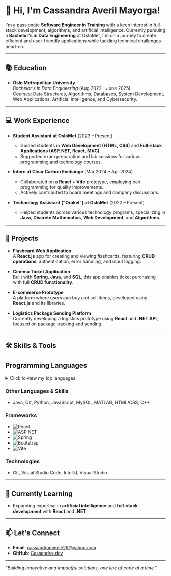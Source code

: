 # 👋 Hi, I'm Cassandra Averil Mayorga!

I'm a passionate **Software Engineer in Training** with a keen interest in full-stack development, algorithms, and artificial intelligence. Currently pursuing a **Bachelor's in Data Engineering** at OsloMet, I'm on a journey to create efficient and user-friendly applications while tackling technical challenges head-on.

---

## 📚 Education

- **Oslo Metropolitan University**  
  *Bachelor's in Data Engineering* (Aug 2022 – June 2025)  
  Courses: Data Structures, Algorithms, Databases, System Development, Web Applications, Artificial Intelligence, and Cybersecurity.

---

## 💻 Work Experience

- **Student Assistant at OsloMet** (2023 – Present)  
  - Guided students in **Web Development (HTML, CSS)** and **Full-stack Applications (ASP.NET, React, MVC)**.
  - Supported exam preparation and lab sessions for various programming and technology courses.

- **Intern at Clear Carbon Exchange** (Mar 2024 – Apr 2024)  
  - Collaborated on a **React + Vite** prototype, employing pair programming for quality improvements.
  - Actively contributed to board meetings and company discussions.

- **Technology Assistant ("Orakel") at OsloMet** (2022 – Present)  
  - Helped students across various technology programs, specializing in **Java**, **Discrete Mathematics**, **Web Development**, and **Algorithms**.

---

## 🚀 Projects

- **Flashcard Web Application**  
  A **React.js** app for creating and viewing flashcards, featuring **CRUD operations**, authentication, error handling, and input logging.

- **Cinema Ticket Application**  
  Built with **Spring**, **Java**, and **SQL**, this app enables ticket purchasing with full **CRUD functionality**.

- **E-commerce Prototype**  
  A platform where users can buy and sell items, developed using **React.js** and its libraries.

- **Logistics Package Sending Platform**  
  Currently developing a logistics prototype using **React** and **.NET API**, focused on package tracking and sending.

---

## 🛠 Skills & Tools

## **Programming Languages**

<details>
  <summary>Click to view my top languages</summary>
  
  <img alt="Cassandra's GitHub Top Languages" src="https://github-readme-stats.vercel.app/api/top-langs/?username=Cassandra-Dev" />
-  ![C# Projects](https://github-readme-stats.vercel.app/api/top-langs/?username=Cassandra-Dev&layout=compact&langs_count=10&hide=html,css,java)

  
</details>

### Other Languages & Skills
- Java, C#, Python, JavaScript, MySQL, MATLAB, HTML/CSS, C++
### **Frameworks**
- ![React](https://img.shields.io/badge/-React-61DAFB?style=flat-square&logo=react&logoColor=white)
- ![ASP.NET](https://img.shields.io/badge/-ASP.NET-512BD4?style=flat-square&logo=dotnet&logoColor=white)
- ![Spring](https://img.shields.io/badge/-Spring-6DB33F?style=flat-square&logo=spring&logoColor=white)
- ![Bootstrap](https://img.shields.io/badge/-Bootstrap-7952B3?style=flat-square&logo=bootstrap&logoColor=white)
- ![Vite](https://img.shields.io/badge/-Vite-646CFF?style=flat-square&logo=vite&logoColor=white)

### **Technologies**
- Git, Visual Studio Code, IntelliJ, Visual Studio

---

## 🌱 Currently Learning
- Expanding expertise in **artificial intelligence** and **full-stack development** with **React** and **.NET**.
---

## 📫 Let's Connect
- **Email**: cassandraminnie29@yahoo.com  
- **GitHub**: [Cassandra-dev](https://github.com/Cassandra-dev)

---

*"Building innovative and impactful solutions, one line of code at a time."*
